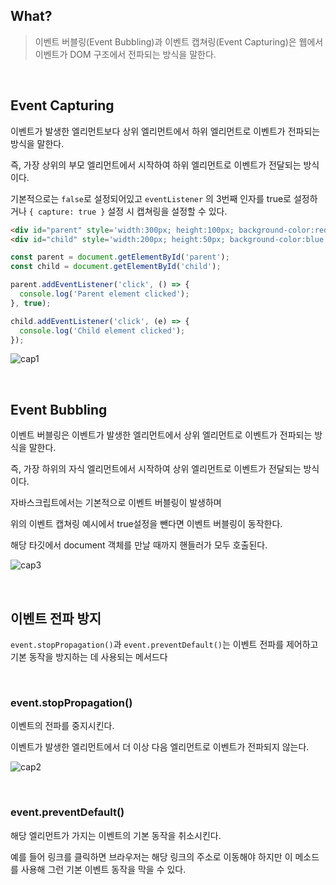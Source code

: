 

## What?

> 이벤트 버블링(Event Bubbling)과 이벤트 캡쳐링(Event Capturing)은 웹에서 이벤트가 DOM 구조에서 전파되는 방식을 말한다.

<br>

## Event Capturing

이벤트가 발생한 엘리먼트보다 상위 엘리먼트에서 하위 엘리먼트로 이벤트가 전파되는 방식을 말한다.

즉, 가장 상위의 부모 엘리먼트에서 시작하여 하위 엘리먼트로 이벤트가 전달되는 방식이다.

기본적으로는 `false`로 설정되어있고 `eventListener` 의 3번째 인자를 true로 설정하거나 `{ capture: true }` 설정 시 캡쳐링을 설정할 수 있다.

```html
<div id="parent" style='width:300px; height:100px; background-color:red'>
<div id="child" style='width:200px; height:50px; background-color:blue'>
```

```javascript
const parent = document.getElementById('parent');
const child = document.getElementById('child');

parent.addEventListener('click', () => {
  console.log('Parent element clicked');
}, true);

child.addEventListener('click', (e) => {
  console.log('Child element clicked');
});
```

![cap1](https://user-images.githubusercontent.com/76927397/220111478-c2ba18cf-20d0-4528-bfc4-25b082f0c1a5.gif)


<br>

## Event Bubbling

이벤트 버블링은 이벤트가 발생한 엘리먼트에서 상위 엘리먼트로 이벤트가 전파되는 방식을 말한다.

즉, 가장 하위의 자식 엘리먼트에서 시작하여 상위 엘리먼트로 이벤트가 전달되는 방식이다.

자바스크립트에서는 기본적으로 이벤트 버블링이 발생하며

위의 이벤트 캡쳐링 예시에서 true설정을 뺀다면 이벤트 버블링이 동작한다.

해당 타깃에서 document 객체를 만날 때까지 핸들러가 모두 호출된다.

![cap3](https://user-images.githubusercontent.com/76927397/220113136-450db2b8-33c4-41a1-8181-05fe83699837.gif)

<br>

## 이벤트 전파 방지

`event.stopPropagation()`과 `event.preventDefault()`는 이벤트 전파를 제어하고 기본 동작을 방지하는 데 사용되는 메서드다

<br>

### event.stopPropagation()

이벤트의 전파를 중지시킨다.

이벤트가 발생한 엘리먼트에서 더 이상 다음 엘리먼트로 이벤트가 전파되지 않는다.

![cap2](https://user-images.githubusercontent.com/76927397/220112862-3547f0f2-edbd-4425-9d36-453f3c9c4bfe.gif)

<br>

### event.preventDefault()

해당 엘리먼트가 가지는 이벤트의 기본 동작을 취소시킨다.

예를 들어 링크를 클릭하면 브라우저는 해당 링크의 주소로 이동해야 하지만 이 메소드를 사용해 그런 기본 이벤트 동작을 막을 수 있다.

